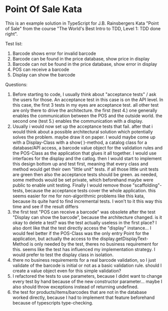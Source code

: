 # Point Of Sale Kata

This is an example solution in TypeScript for J.B. Rainsbergers Kata "Point of Sale" from the course "The World's Best Intro to TDD, Level 1: TDD done right".

Test list:

1. Barcode shows error for invalid barcode
2. Barcode can be found in the price database, show price in display
3. Barcode can not be found in the price database, show error in display
4. POS can receive a barcode
5. Display can show the barcode

Questions:

1. Before starting to code, I usually think about "acceptance tests" / ask the users for those. An acceptance test in this case is on the API level. In this case, the first 3 tests in my eyes are acceptance test. all other test are only there to drive the architecture. the first (test 4.) one generally enables the communication between the POS and the outside world. the second one (test 5.) enables the communication with a display.
2. Usually i would now set up the acceptance tests that fail. after that i would think about a possible architectural solution which potentially solves the problem. maybe draw it on paper. I would maybe come up with a Display-Class with a show( )-method, a catalog class for a database/API access, a barcode value object for the validation rules and the POS-Class as the application that glues it all together. I would use interfaces for the display and the catlog. then I would start to implement this design bottom up and test first, meaning that every class and method would get their own "little unit" tests. if all those little unit tests are green then also the acceptance tests should be green. as needed, some methods would be set private, which beforehand maybe were public to enable unit testing. Finally I would remove those "scaffolding"-tests, because the acceptance tests cover the whole application. this seems easier for me for non-algorithmic problems like this kata, because its quite hard to find incremental tests. I won't to it this way this time and see if the result differs
3. the first test "POS can receive a barcode" was obsolete after the test "Display can show the barcode", because the architecture changed. is it okay to delete a test? was the test actually useless in the first place? I also dont like that the test directly access the "display" instance... I would feel better if the POS-Class was the only entry Point for the application, but actually the access to the display.getDisplayText-Method is only needed by the test, theres no business requirement for this. seems like the test has influenced my implementation strategy. I would prefer to test the display class in isolation.
4. there no business requirements for a real barcode validation, so I just validate of the barcode is initial or not as a basic validation rule. should I create a value object even for this simple validation?
5. I refactored the tests to use parameters, because I didnt want to change every test by hand because of the new constructor parameter... maybe I also should throw exceptions instead of returning undefined.
6. the test for products/items/barcodes that are not in the database worked directly, because I had to implement that feature beforehand because of typescripts type-checking.
